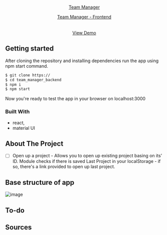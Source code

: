 

<!-- PROJECT LOGO -->
<br />
<div align="center">
  <a href="https://github.com/PioterAndrzejewski/team_manager_backend
  </a>

<h3 align="center">Team Manager</h3>

  <p align="center">
    Team Manager - Frontend
    <br />
    <br />
    <br />
    <a href="https://pioterandrzejewski.github.io/Portfolio-app/">View Demo</a>
  </p>
</div>

## Getting started

After cloning the repository and installing dependencies run the app using npm start command. 

  ```sh
  $ git clone https://
  $ cd team_manager_backend
  $ npm i
  $ npm start
  ```
Now you're ready to test the app in your browser on localhost:3000

### Built With

- react,
- material UI

## About The Project

- [ ] Open up a project - Allows you to open up existing project basing on its' ID. Module checks if there is saved Last Project in your localStorage - if so, there's a link provided to open up last project. 
    
 ## Base structure of app

![image](https://user-images.githubusercontent.com/109315248/214562672-34fef259-11b9-4461-bd5c-a45785ebdf93.png)


 ## To-do

    
## Sources
